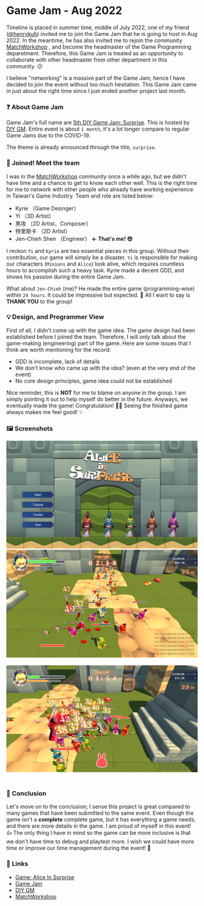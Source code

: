 # Game Jam - Aug 2022


Timeline is placed in summer time, middle of July 2022, one of my friend
([@henrykuh](https://github.com/henrykuh)) invited me to join the Game
Jam that he is going to host in Aug 2022. In the meantime, he has also
invited me to rejoin the community [MatchWorkshop](https://github.com/MatchWorkshop)
, and become the headmaster of the Game Programming deparetment.
Therefore, this Game Jam is treated as an opportunity to collaborate
with other headmaster from other department in this community. 😕

I believe "networking" is a massive part of the Game Jam; hence I have
decided to join the event without too much hesitation. This Game Jam
came in just about the right time since I just ended another project
last month.

<!-- more -->

### ❓ About Game Jam

Game Jam's full name are [5th DIY Game Jam: Surprise](https://itch.io/jam/20220829).
This is hosted by [DIY GM](https://diygm2021.weebly.com/). Entire event
is about `1 month`, it's a lot longer compare to regular Game Jams due
to the COVID-19.

The theme is already announced through the title, `surprise`.

### 🔰 Joined! Meet the team

I was in the [MatchWorkshop]() community once a while ago, but we didn't
have time and a chance to get to know each other well. This is the right
time for me to network with other people who already have working
experience in Taiwan's Game Industry. Team and role are listed below:

- Kyrie （Game Desinger）
- Yi （3D Artist）
- 黑攻 （2D Artist、Composer）
- 特里斯卡 （2D Artist）
- Jen-Chieh Shen （Engineer）  **<- That's me! 😎**

I reckon `Yi` and `Kyrie` are two essential pieces in this group.
Without their contribution, our game will simply be a disaster.
`Yi` is responsible for making our characters (`Minions` and `Alice`)
look alive, which requires countless hours to accomplish such a heavy
task. Kyrie made a decent GDD, and shows his passion during the entire
Game Jam.

What about `Jen-Chieh` (me)? He made the entire game (programming-wise)
within `24 hours`. It could be impressive but expected. 🙂 All I want to
say is **THANK YOU** to the group!

### 💡 Design, and Programmer View

First of all, I didn't come up with the game idea. The game design had
been established before I joined the team. Therefore, I will only
talk about the game-making (engineering) part of the game. Here are
some issues that I think are worth mentioning for the record:

- GDD is incomplete, lack of details
- We don't know who came up with the idea? (even at the very end of the event)
- No core design principles, game idea could not be established

Nice reminder, this is **NOT** for me to blame on anyone in the group.
I am simply pointing it out to help myself do better in the future.
Anyways, we eventually made the game! Congratulation! 🎉🎊 Seeing
the finished game always makes me feel good! ✨

### 🖼️ Screenshots

<img src="./1.png">
<img src="./2.png">
<img src="./3.png">

### 💬 Conclusion

Let's move on to the conclusion; I sense this project is great compared
to many games that have been submitted to the same event. Even though
the game isn't a **complete** complete game, but it has everything a
game needs, and there are more details in the game. I am proud of myself
in this event! 👍 The only thing I have in mind so the game can be
more inclusive is that we don't have time to debug and playtest more.
I wish we could have more time or improve our time management during
the event! 🙏

### 🔗 Links

- [Game: Alice In Surprise](https://kuhhenry.itch.io/alice-in-surprise)
- [Game Jam](https://itch.io/jam/2022082)
- [DIY GM](https://diygm2021.weebly.com/)
- [MatchWorkshop](https://github.com/MatchWorkshop)

